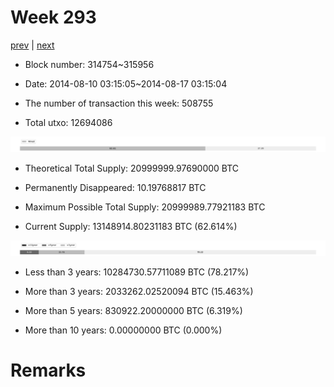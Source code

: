 # Week 293

[prev](week0292.md) | [next](week0294.md)

- Block number: 314754~315956

- Date: 2014-08-10 03:15:05~2014-08-17 03:15:04

- The number of transaction this week: 508755

- Total utxo: 12694086

![](../images/mined_week0293.png)

- Theoretical Total Supply: 20999999.97690000 BTC

- Permanently Disappeared: 10.19768817 BTC

- Maximum Possible Total Supply: 20999989.77921183 BTC

- Current Supply: 13148914.80231183 BTC (62.614%)

![](../images/year_week0293.png)


- Less than 3 years: 10284730.57711089 BTC (78.217%)

- More than 3 years: 2033262.02520094 BTC (15.463%)

- More than 5 years: 830922.20000000 BTC (6.319%)

- More than 10 years: 0.00000000 BTC (0.000%)

# Remarks

